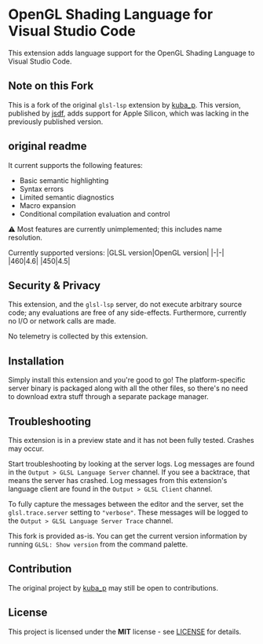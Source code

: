 # OpenGL Shading Language for Visual Studio Code
This extension adds language support for the OpenGL Shading Language to Visual Studio Code.

## Note on this Fork
This is a fork of the original `glsl-lsp` extension by [kuba_p](https://github.com/KubaP). This version, published by [jsdf](https://github.com/jsdf), adds support for Apple Silicon, which was lacking in the previously published version. 

## original readme

It current supports the following features:
- Basic semantic highlighting
- Syntax errors
- Limited semantic diagnostics
- Macro expansion
- Conditional compilation evaluation and control

⚠ Most features are currently unimplemented; this includes name resolution.

Currently supported versions:
|GLSL version|OpenGL version|
|-|-|
|460|4.6|
|450|4.5|

<!-- How does this extension compare to existing ones? -->

## Security & Privacy
This extension, and the `glsl-lsp` server, do not execute arbitrary source code; any evaluations are free of any side-effects. Furthermore, currently no I/O or network calls are made.

No telemetry is collected by this extension.

## Installation
Simply install this extension and you're good to go! The platform-specific server binary is packaged along with all the other files, so there's no need to download extra stuff through a separate package manager.

## Troubleshooting
This extension is in a preview state and it has not been fully tested. Crashes may occur. 

Start troubleshooting by looking at the server logs. Log messages are found in the `Output > GLSL Language Server` channel. If you see a backtrace, that means the server has crashed. Log messages from this extension's language client are found in the `Output > GLSL Client` channel.

To fully capture the messages between the editor and the server, set the `glsl.trace.server` setting to `"verbose"`. These messages will be logged to the `Output > GLSL Language Server Trace` channel.

This fork is provided as-is. You can get the current version information by running `GLSL: Show version` from the command palette.

## Contribution
<!-- Contributions are always welcome, be it code, tests, documentation or bug reports, feature requests, etc. Please see the [contribution guide]() for more details. For help, please file an issue in the repo. -->
The original project by [kuba_p](https://github.com/KubaP) may still be open to contributions.

## License
This project is licensed under the **MIT** license - see [LICENSE](LICENSE) for details.
